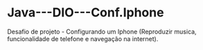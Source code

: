 # Java---DIO---Conf.Iphone
Desafio de projeto - Configurando um Iphone (Reproduzir musica, funcionalidade de telefone e navegação na internet). 
